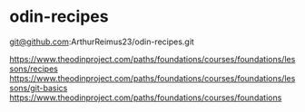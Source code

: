 # odin-recipes


git@github.com:ArthurReimus23/odin-recipes.git

https://www.theodinproject.com/paths/foundations/courses/foundations/lessons/recipes
https://www.theodinproject.com/paths/foundations/courses/foundations/lessons/git-basics
https://www.theodinproject.com/paths/foundations/courses/foundations
